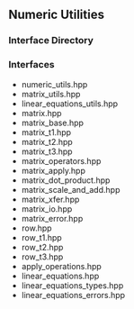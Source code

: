## Numeric Utilities
### Interface Directory

### Interfaces
* numeric\_utils.hpp
* matrix\_utils.hpp
* linear\_equations\_utils.hpp
* matrix.hpp
* matrix\_base.hpp
* matrix\_t1.hpp
* matrix\_t2.hpp
* matrix\_t3.hpp
* matrix\_operators.hpp
* matrix\_apply.hpp
* matrix\_dot\_product.hpp
* matrix\_scale\_and\_add.hpp
* matrix\_xfer.hpp
* matrix\_io.hpp
* matrix\_error.hpp
* row.hpp
* row\_t1.hpp
* row\_t2.hpp
* row\_t3.hpp
* apply\_operations.hpp
* linear\_equations.hpp
* linear\_equations\_types.hpp
* linear\_equations\_errors.hpp
